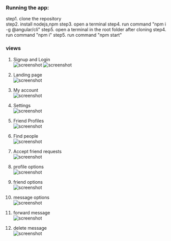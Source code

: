 ### Running the app:
step1. clone the repository  
step2. install nodejs,npm
step3. open a terminal
step4. run command "npm i -g @angular/cli"
step5. open a terminal in the root folder after cloning
step4. run command "npm i"
step5. run command "npm start"

### views
1. Signup and Login  
![screenshot](https://github.com/Aditya-Dawadikar/MeeChat-client/blob/master/views/signup.png)
![screenshot](https://github.com/Aditya-Dawadikar/MeeChat-client/blob/master/views/login.png)

2. Landing page  
![screenshot](https://github.com/Aditya-Dawadikar/MeeChat-client/blob/master/views/chat%20page.png)

3. My account  
![screenshot](https://github.com/Aditya-Dawadikar/MeeChat-client/blob/master/views/my%20account.png)

4. Settings  
![screenshot](https://github.com/Aditya-Dawadikar/MeeChat-client/blob/master/views/settings.png)

5. Friend Profiles  
![screenshot](https://github.com/Aditya-Dawadikar/MeeChat-client/blob/master/views/friend%20profile.png)

6. Find people  
![screenshot](https://github.com/Aditya-Dawadikar/MeeChat-client/blob/master/views/find%20users.png)

7. Accept friend requests  
![screenshot](https://github.com/Aditya-Dawadikar/MeeChat-client/blob/master/views/Friend%20requests.png)

8. profile options  
![screenshot](https://github.com/Aditya-Dawadikar/MeeChat-client/blob/master/views/profile%20options.png)

9. friend options  
![screenshot](https://github.com/Aditya-Dawadikar/MeeChat-client/blob/master/views/friend%20options.png)

10. message options  
![screenshot](https://github.com/Aditya-Dawadikar/MeeChat-client/blob/master/views/message%20options.png)

11. forward message  
![screenshot](https://github.com/Aditya-Dawadikar/MeeChat-client/blob/master/views/forward%20message%20to%20friends.png)

12. delete message  
![screenshot](https://github.com/Aditya-Dawadikar/MeeChat-client/blob/master/views/delete%20message.png)
